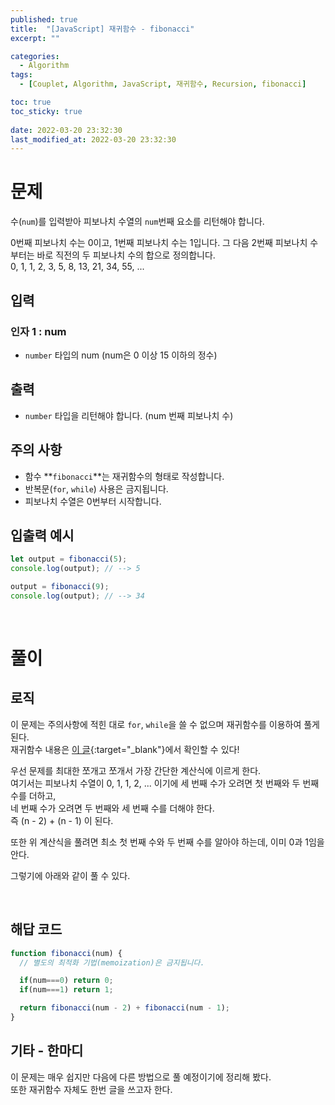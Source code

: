 ```yaml
---
published: true
title:  "[JavaScript] 재귀함수 - fibonacci"
excerpt: ""

categories:
  - Algorithm
tags:
  - [Couplet, Algorithm, JavaScript, 재귀함수, Recursion, fibonacci]

toc: true
toc_sticky: true
 
date: 2022-03-20 23:32:30
last_modified_at: 2022-03-20 23:32:30
---
```


# 문제  
수(`num`)를 입력받아 피보나치 수열의 `num`번째 요소를 리턴해야 합니다.  

0번째 피보나치 수는 0이고, 1번째 피보나치 수는 1입니다. 그 다음 2번째 피보나치 수부터는 바로 직전의 두 피보나치 수의 합으로 정의합니다.  
0, 1, 1, 2, 3, 5, 8, 13, 21, 34, 55, ...  


## 입력
### 인자 1 : num
* `number` 타입의 num (num은 0 이상 15 이하의 정수)  

## 출력  
* `number` 타입을 리턴해야 합니다. (num 번째 피보나치 수)  

## 주의 사항  
* 함수 **`fibonacci`**는 재귀함수의 형태로 작성합니다.  
* 반복문(`for`, `while`) 사용은 금지됩니다.  
* 피보나치 수열은 0번부터 시작합니다.  

## 입출력 예시  
```js
let output = fibonacci(5);
console.log(output); // --> 5

output = fibonacci(9);
console.log(output); // --> 34
```
<br>

# 풀이  
## 로직  

이 문제는 주의사항에 적힌 대로 `for`, `while`을 쓸 수 없으며 재귀함수를 이용하여 풀게 된다.  
재귀함수 내용은 [이 글](https://mialee-luvcat.github.io/til/til-recursion/){:target="_blank"}에서 확인할 수 있다!  

우선 문제를 최대한 쪼개고 쪼개서 가장 간단한 계산식에 이르게 한다.  
여기서는 피보나치 수열이 0, 1, 1, 2, ... 이기에 세 번째 수가 오려면 첫 번째와 두 번째 수를 더하고,  
네 번째 수가 오려면 두 번째와 세 번째 수를 더해야 한다.  
즉 (n - 2) + (n - 1) 이 된다.  

또한 위 계산식을 풀려면 최소 첫 번째 수와 두 번째 수를 알아야 하는데, 이미 0과 1임을 안다.  

그렇기에 아래와 같이 풀 수 있다.  

<br>

## 해답 코드
```js
function fibonacci(num) {
  // 별도의 최적화 기법(memoization)은 금지됩니다.

  if(num===0) return 0;
  if(num===1) return 1;

  return fibonacci(num - 2) + fibonacci(num - 1);
}
```

## 기타 - 한마디  
이 문제는 매우 쉽지만 다음에 다른 방법으로 풀 예정이기에 정리해 봤다.  
또한 재귀함수 자체도 한번 글을 쓰고자 한다.  

<br>
<br>